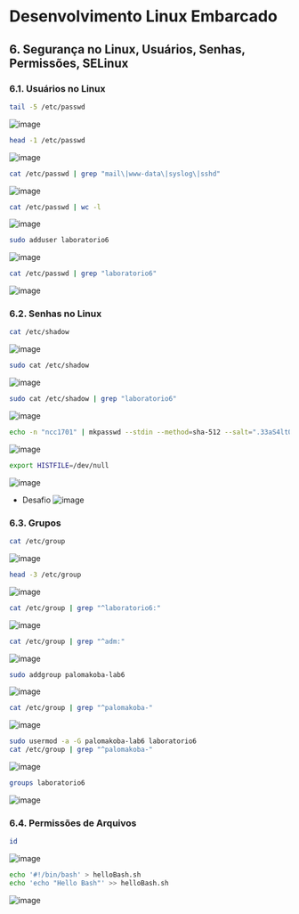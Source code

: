 # Desenvolvimento Linux Embarcado

## 6. Segurança no Linux, Usuários, Senhas, Permissões, SELinux

### 6.1. Usuários no Linux

```bash
tail -5 /etc/passwd
```
![image](https://user-images.githubusercontent.com/19675356/208793765-e33e6e10-27ca-493a-94f3-09082ce292f2.png)

```bash
head -1 /etc/passwd
```
![image](https://user-images.githubusercontent.com/19675356/208794064-66596cd4-ad4e-42a5-a762-4e94fbd8dc2b.png)

```bash
cat /etc/passwd | grep "mail\|www-data\|syslog\|sshd"
```
![image](https://user-images.githubusercontent.com/19675356/208794308-1e09ebfd-4562-474e-b9ca-1e7e6a6a4f1c.png)

```bash
cat /etc/passwd | wc -l
```
![image](https://user-images.githubusercontent.com/19675356/208794444-f8f28a6a-01ff-4c59-b4cb-a60202297fb0.png)

```bash
sudo adduser laboratorio6
```
![image](https://user-images.githubusercontent.com/19675356/208794698-c0eaeb81-5ad6-4cb1-addc-17548393e12d.png)

```bash
cat /etc/passwd | grep "laboratorio6"
```
![image](https://user-images.githubusercontent.com/19675356/208794773-884b1375-8f97-4af1-a7de-cf2d2c54b2ba.png)

### 6.2. Senhas no Linux

```bash
cat /etc/shadow
```
![image](https://user-images.githubusercontent.com/19675356/208795184-3fe9b876-eae6-416c-aeed-510738a6bfeb.png)

```bash
sudo cat /etc/shadow
```
![image](https://user-images.githubusercontent.com/19675356/208795090-2d7fc104-273b-4c18-bbb7-4a1c11b57e50.png)

```bash
sudo cat /etc/shadow | grep "laboratorio6"
```
![image](https://user-images.githubusercontent.com/19675356/208795306-ae4f6c7b-0876-46b6-9487-44a27a66a270.png)

```bash
echo -n "ncc1701" | mkpasswd --stdin --method=sha-512 --salt=".33aS4lt030sd"
```
![image](https://user-images.githubusercontent.com/19675356/208795978-9193da0a-777b-472c-9fce-901ace84fe12.png)

```bash
export HISTFILE=/dev/null
```
![image](https://user-images.githubusercontent.com/19675356/208796251-d9efbfd2-e9b2-40fd-89ba-70dad02512ee.png)

- Desafio
![image](https://user-images.githubusercontent.com/19675356/208796582-2121428b-50fc-468e-8ab8-c4b09f5ae058.png)

### 6.3. Grupos

```bash
cat /etc/group
```
![image](https://user-images.githubusercontent.com/19675356/208796791-45d2854e-dcc7-4e56-bca2-4297e5a1615c.png)

```bash
head -3 /etc/group
```
![image](https://user-images.githubusercontent.com/19675356/208796852-c22462df-a722-4789-9cce-613cbf7b8004.png)

```bash
cat /etc/group | grep "^laboratorio6:"
```
![image](https://user-images.githubusercontent.com/19675356/208796955-15a3988c-2fd4-4332-8132-bd1421a612e9.png)

```bash
cat /etc/group | grep "^adm:"
```
![image](https://user-images.githubusercontent.com/19675356/208797078-2cf7cd34-9607-4e3d-9729-643d71cae28f.png)

```bash
sudo addgroup palomakoba-lab6 
```
![image](https://user-images.githubusercontent.com/19675356/208797304-e716af0c-9045-4645-8fbb-c6aaa422a12f.png)

```bash
cat /etc/group | grep "^palomakoba-"
```
![image](https://user-images.githubusercontent.com/19675356/208797402-b5cebf81-07c7-4faf-8146-b0ad5ea53411.png)

```bash
sudo usermod -a -G palomakoba-lab6 laboratorio6 
cat /etc/group | grep "^palomakoba-"
```
![image](https://user-images.githubusercontent.com/19675356/208797570-d131dcae-4580-476d-bce3-6dadb8a3e78a.png)

```bash
groups laboratorio6
```
![image](https://user-images.githubusercontent.com/19675356/208797695-c843d981-dac4-46c5-9adc-271e6be004c0.png)

### 6.4. Permissões de Arquivos

```bash
id
```
![image](https://user-images.githubusercontent.com/19675356/208797789-c82eb183-015d-49ae-8e6c-789156d93c2b.png)

```bash
echo '#!/bin/bash' > helloBash.sh
echo 'echo "Hello Bash"' >> helloBash.sh
```
![image](https://user-images.githubusercontent.com/19675356/208798130-61a31186-c70d-4b47-a5e9-955d26bc67ee.png)

```bash

```

```bash

```

```bash

```

```bash

```

